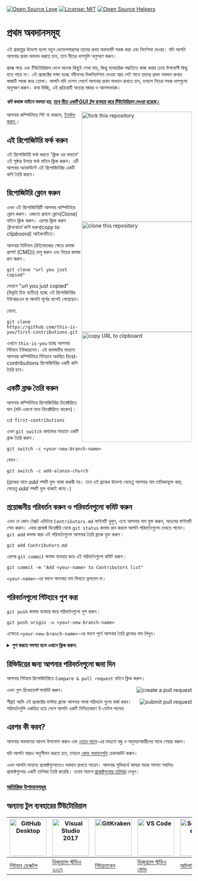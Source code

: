 [![Open Source Love](https://badges.frapsoft.com/os/v1/open-source.svg?v=103)](https://github.com/ellerbrock/open-source-badges/)
[![License: MIT](https://img.shields.io/badge/License-MIT-green.svg)](https://opensource.org/licenses/MIT)
[![Open Source Helpers](https://www.codetriage.com/roshanjossey/first-contributions/badges/users.svg)](https://www.codetriage.com/roshanjossey/first-contributions)

# প্রথম অবদানসমূহ

এই প্রকল্পের উদ্দেশ্য হলো নতুন ডেভেলপারদের তাদের প্রথম অবদানটি সহজ করা এবং নির্দেশনা দেওয়া। যদি আপনি আপনার প্রথম অবদান করতে চান, তবে নীচের ধাপগুলি অনুসরণ করুন।

প্রবন্ধ পড়ে এবং টিউটোরিয়াল দেখে অনেক কিছুই শেখা যায়, কিন্তু ব্যবহারিক পদ্ধতিতে কাজ করার চেয়ে উপযোগী কিছু হতে পারে না। এই প্রজেক্টের লক্ষ্য হচ্ছে নবীনদের দিকনির্দেশনা দেওয়া আর সেই সাথে তাদের প্রথম অবদান রাখার কাজটি সহজ করে তোলা। আপনি যদি ওপেন সোর্সে আপনার প্রথম অবদান রাখতে চান, তাহলে নিচের সহজ ধাপগুলো অনুসরণ করুন। কথা দিচ্ছি, এই প্রক্রিয়াটি অত্যন্ত মজার ও আনন্দদায়ক।

#### _যদি কমান্ড লাইনে সমস্যা হয়, [তবে নীচে একটি GUI টুল ব্যবহার করে টিউটোরিয়াল দেওয়া হয়েছে।](#অন্যান্য-টুল-ব্যবহারের-টিউটোরিয়াল)_


<img align="right" width="300" src="https://firstcontributions.github.io/assets/Readme/fork.png" alt="fork this repository" />

আপনার কম্পিউটারে গিট না থাকলে, [ ইনস্টল করুন ](https://help.github.com/articles/set-up-git/)।

## এই রিপোজিটরি ফর্ক করুন

এই রিপোজিটরি ফর্ক করতে 'ক্লিক এর মাধ্যমে' এই পৃষ্ঠার উপরে ফর্ক বাটনে ক্লিক করুন।
এটি আপনার অ্যাকাউন্টে এই রিপোজিটরির একটি কপি তৈরি করবে।

## রিপোজিটরি ক্লোন করুন

<img align="right" width="300" src="https://firstcontributions.github.io/assets/Readme/clone.png" alt="clone this repository" />

এখন এই রিপোজিটরিটি আপনার কম্পিউটারে ক্লোন করুন। এজন্যে প্রথমে ক্লোন(Clone) বাটনে ক্লিক করুন। এরপর ক্লিক করুন _ক্লিপবোর্ডে কপি করুন(copy to clipboard)_ আইকনটিতে।

আপনার টার্মিনাল (উইন্ডোজের ক্ষেত্রে কমান্ড প্রম্পট (CMD)) চালু করুন এবং নিচের কমান্ড রান করুন :

```
git clone "url you just copied"
```

যেখানে "url you just copied" (উদ্ধৃতি চিহ্ন ব্যতীত) হচ্ছে এই রিপোজিটরির ইউআরএল যা আপনি পূর্বের ধাপেই পেয়েছেন।

<img align="right" width="300" src="https://firstcontributions.github.io/assets/Readme/copy-to-clipboard.png" alt="copy URL to clipboard" />

যেমন:

```
git clone https://github.com/this-is-you/first-contributions.git
```

এখানে `this-is-you` হচ্ছে আপনার গিটহাব ইউজারনেম। এই কমান্ডটির মাধ্যমে আপনার কম্পিউটারে গিটহাবে অবস্থিত first-contributions রিপোজিটরির একটি কপি তৈরি হবে।

## একটি ব্রাঞ্চ তৈরি করুন

আপনার কম্পিউটারে রিপোজিটরির ডিরেক্টরিতে যান (যদি এখনো অন্য ডিরেক্টরিতে থাকেন) :

```
cd first-contributions
```

এখন `git switch` কমান্ডের মাধ্যমে একটি ব্রাঞ্চ তৈরি করুন :

```
git switch -c <your-new-branch-name>
```

যেমন :

```
git switch -c add-alonzo-church
```

(ব্রাঞ্চের নামে _add_ শব্দটি যুক্ত থাকা জরুরী নয়। তবে এই ব্রাঞ্চের উদ্দেশ্য যেহেতু আপনার নাম তালিকাভুক্ত করা, সেহেতু _add_ শব্দটি যুক্ত থাকাই কাম্য।)

## প্রয়োজনীয় পরিবর্তন করুন ও পরিবর্তনগুলো কমিট করুন

এখন যে কোন টেক্সট এডিটরে `Contributors.md` ফাইলটি খুলুন, এতে আপনার নাম যুক্ত করুন, অতঃপর ফাইলটি সেভ করুন। এবার প্রজেক্ট ডিরেক্টরি থেকে `git status` কমান্ড রান করলে আপনি পরিবর্তনগুলো দেখতে পাবেন। `git add` কমান্ড দ্বারা এই পরিবর্তনগুলো আপনার তৈরি ব্রাঞ্চে যুক্ত করুন :

```
git add Contributors.md
```

এরপর `git commit` কমান্ড ব্যবহার করে এই পরিবর্তনগুলো কমিট করুন :

```
git commit -m "Add <your-name> to Contributors list"
```

`<your-name>`-এর বদলে আপনার নাম লিখতে ভুলবেন না।

## পরিবর্তনগুলো গিটহাবে পুশ করা

`git push` কমান্ড ব্যবহার করে পরিবর্তনগুলো পুশ করুন :

```
git push origin -u <your-new-branch-name>
```

এক্ষেত্রে `<your-new-branch-name>`-এর বদলে পূর্বে আপনার তৈরি ব্রাঞ্চের নাম লিখুন।

<details>
<summary> <strong>পুশ করতে সমস্যা হলে এখানে ক্লিক করুন:</strong> </summary>

- ### অথ্যানটিকেশনে সমস্যা
     <pre>remote: পাসওয়ার্ড অথ্যানটিকেশনের সাপোর্ট আগস্ট ১৩, ২০২১ থেকে আর নেই। Personal access token ব্যাবহার করুন।
  remote: https://github.blog/2020-12-15-token-authentication-requirements-for-git-operations/ তে আরো তথ্য পাবেন।
  fatal: Authentication failed for 'https://github.com/<your-username>/first-contributions.git/'</pre>
  [GitHub's tutorial](https://docs.github.com/en/authentication/connecting-to-github-with-ssh/adding-a-new-ssh-key-to-your-github-account) এ আপনার একাউন্টে SSH key generation এবং configuration
  এর আরো তথ্য পাবেন।

</details>


## রিভিউয়ের জন্য আপনার পরিবর্তনগুলো জমা দিন

আপনার গিটহাব রিপোজিটরিতে `Compare & pull request` বাটনে ক্লিক করুন।

<img style="float: right;" src="https://firstcontributions.github.io/assets/Readme/compare-and-pull.png" alt="create a pull request" />

এখন _পুল রিকোয়েস্ট_ সাবমিট করুন।

<img style="float: right;" src="https://firstcontributions.github.io/assets/Readme/submit-pull-request.png" alt="submit pull request" />

শীঘ্রই আমি এই প্রজেক্টের মাস্টার ব্রাঞ্চে আপনার সমস্ত পরিবর্তন গুলো মার্জ করব। পরিবর্তনগুলি একত্রিত হয়ে গেলে আপনি একটি নিশ্চিতকরণ ই-মেইল পাবেন৷

## এরপর কী করব?

আপনার অবদানের আনন্দ উপভোগ করুন এবং [ওয়েব অ্যাপ](https://firstcontributions.github.io/#social-share)-এর মাধ্যমে বন্ধু ও অনুসরণকারীদের সাথে শেয়ার করুন।

যদি আপনি আরও অনুশীলন করতে চান, তাহলে [কোড অবদানগুলি](https://https://github.com/roshanjossey/code-contributions) চেকআউট করুন।

এখন আপনি অন্যান্য প্রজেক্টগুলোতেও অবদান রাখতে পারেন। আপনার সুবিধার্থে আমরা সহজ সমস্যা সম্বলিত প্রজেক্টগুলোর একটি তালিকা তৈরি করেছি। ওয়েব অ্যাপে [প্রজেক্টগুলোর তালিকা](https://firstcontributions.github.io/#project-list) দেখুন।

### [ অতিরিক্ত উপাদানসমূহ ](../additional-material/git_workflow_scenarios/additional-material.md)

## অন্যান্য টুল ব্যবহারের টিউটোরিয়াল

| <a href="../gui-tool-tutorials/github-desktop-tutorial.md"><img alt="GitHub Desktop" src="https://desktop.github.com/images/desktop-icon.svg" width="100"></a> | <a href="../gui-tool-tutorials/github-windows-vs2017-tutorial.md"><img alt="Visual Studio 2017" src="https://upload.wikimedia.org/wikipedia/commons/c/cd/Visual_Studio_2017_Logo.svg" width="100"></a> | <a href="../gui-tool-tutorials/gitkraken-tutorial.md"><img alt="GitKraken" src="https://firstcontributions.github.io/assets/Readme/gk-icon.png" width="100"></a> | <a href="../gui-tool-tutorials/github-windows-vs-code-tutorial.md"><img alt="VS Code" src="https://upload.wikimedia.org/wikipedia/commons/1/1c/Visual_Studio_Code_1.35_icon.png" width=100></a> | <a href="../gui-tool-tutorials/sourcetree-macos-tutorial.md"><img alt="Sourcetree App" src="https://wac-cdn.atlassian.com/dam/jcr:81b15cde-be2e-4f4a-8af7-9436f4a1b431/Sourcetree-icon-blue.svg" width=100></a> | <a href="../gui-tool-tutorials/github-windows-intellij-tutorial.md"><img alt="IntelliJ IDEA" src="https://upload.wikimedia.org/wikipedia/commons/thumb/9/9c/IntelliJ_IDEA_Icon.svg/512px-IntelliJ_IDEA_Icon.svg.png" width=100></a> |
| -------------------------------------------------------------------------------------------------------------------------------------------------------------- | ------------------------------------------------------------------------------------------------------------------------------------------------------------------------------------------------------ | -------------------------------------------------------------------------------------------------------------------------------------------------------------------------------------------------- | ----------------------------------------------------------------------------------------------------------------------------------------------------------------------------------------------- | --------------------------------------------------------------------------------------------------------------------------------------------------------------------------------------------------------------- | ----------------------------------------------------------------------------------------------------------------------------------------------------------------------------------------------------------------------------------- |
| [গিটহাব ডেস্কটপ](../gui-tool-tutorials/github-desktop-tutorial.md)                                                                                             | [ভিজুয়্যাল স্টুডিও ২০১৭](../gui-tool-tutorials/github-windows-vs2017-tutorial.md)                                                                                                                        | [গিটক্র্যাকেন](../gui-tool-tutorials/gitkraken-tutorial.md)                                                                                                                                        | [ভিজুয়্যাল স্টুডিও কোড](../gui-tool-tutorials/github-windows-vs-code-tutorial.md)                                                                                                                | [আটলাসিয়ান সোর্সট্রি](../gui-tool-tutorials/sourcetree-macos-tutorial.md)                                                                                                                                      | [ইন্টেলিজ আইডিয়া](../gui-tool-tutorials/github-windows-intellij-tutorial.md)                                                                                                                                                       |
